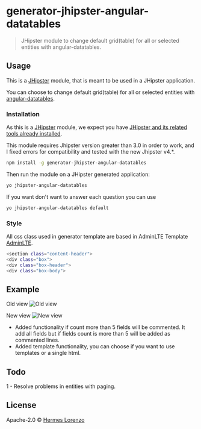 # generator-jhipster-angular-datatables
> JHipster module to change default grid(table) for all or selected entities with angular-datatables. 

## Usage

This is a [JHipster](http://jhipster.github.io/) module, that is meant to be used in a JHipster application.

You can choose to change default grid(table) for all or selected entities with [angular-datatables](https://l-lin.github.io/angular-datatables).  

### Installation

As this is a [JHipster](http://jhipster.github.io/) module, we expect you have [JHipster and its related tools already installed](http://jhipster.github.io/installation.html).

This module requires Jhipster version greater than 3.0 in order to work, and I fixed errors for compatibility and tested with the new Jhipster v4.*.

```bash
npm install -g generator-jhipster-angular-datatables
```

Then run the module on a JHipster generated application:

```bash
yo jhipster-angular-datatables
```

If you want don't want to answer each question you can use

```bash
yo jhipster-angular-datatables default
```

### Style

All css class used in generator template are based in AdminLTE Template [AdminLTE].

```bash
<section class="content-header">
<div class="box">
<div class="box-header">
<div class="box-body">
```

## Example

Old view ![Old view][old-image]

New view ![New view][new-image]

- Added functionality if count more than 5 fields will be commented. It add all fields but if fields count is more than 5 will be added as commented lines.
- Added template functionality, you can choose if you want to use templates or a single html.


## Todo

1 - Resolve problems in entities with paging. 


## License

Apache-2.0 © [Hermes Lorenzo](https://www.linkedin.com/in/hermeslm)

[npm-image]: https://badge.fury.io/js/generator-jhipster-entity-audit.svg
[npm-url]: https://www.npmjs.com/package/generator-jhipster-angular-datatables
[travis-image]: https://travis-ci.org/deepu105/generator-jhipster-entity-audit.svg?branch=master
[project-url]: https://github.com/hermeslm/generator-jhipster-angular-datatables
[project-build]: 1.3.0
[daviddm-image]: https://david-dm.org/hipster-labs/generator-jhipster-entity-audit.svg?theme=shields.io
[daviddm-url]: https://david-dm.org/hipster-labs/generator-jhipster-entity-audit
[old-image]: https://github.com/hermeslm/generator-jhipster-angular-datatables/blob/master/doc/old.png?raw=true
[new-image]: https://github.com/hermeslm/generator-jhipster-angular-datatables/blob/master/doc/new.png?raw=true
[adminLTE]: https://almsaeedstudio.com/themes/AdminLTE/index.html
